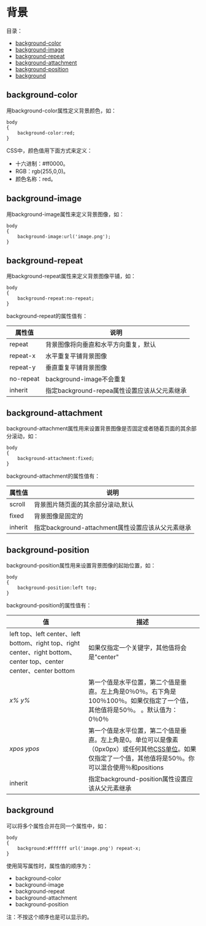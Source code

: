 # 背景

目录：

- [background-color](#background-color)
- [background-image](#background-image)
- [background-repeat](#background-repeat)
- [background-attachment](#background-attachment)
- [background-position](#background-position)
- [background](#background)

## background-color

用background-color属性定义背景颜色，如：

```
body
{
	background-color:red;
}
```

CSS中，颜色值用下面方式来定义：

- 十六进制：#ff0000。
- RGB：rgb(255,0,0)。
- 颜色名称：red。

## background-image

用background-image属性来定义背景图像，如：

```
body 
{
	background-image:url('image.png');
}
```

## background-repeat

用background-repeat属性来定义背景图像平铺，如：

```
body 
{
	background-repeat:no-repeat;
}
```

background-repeat的属性值有：

| 属性值    | 说明                                         |
| --------- | -------------------------------------------- |
| repeat    | 背景图像将向垂直和水平方向重复，默认         |
| repeat-x  | 水平重复平铺背景图像                         |
| repeat-y  | 垂直重复平铺背景图像                         |
| no-repeat | background-image不会重复                     |
| inherit   | 指定background-repea属性设置应该从父元素继承 |

## background-attachment

background-attachment属性用来设置背景图像是否固定或者随着页面的其余部分滚动，如：

```
body 
{
	background-attachment:fixed;
}
```

background-attachment的属性值有：

| 属性值  | 说明                                              |
| ------- | ------------------------------------------------- |
| scroll  | 背景图片随页面的其余部分滚动,默认                 |
| fixed   | 背景图像是固定的                                  |
| inherit | 指定background-attachment属性设置应该从父元素继承 |

## background-position

background-position属性用来设置背景图像的起始位置，如：

```
body 
{
	background-position:left top;
}
```

background-position的属性值有：

| 值                                                           | 描述                                                         |
| ------------------------------------------------------------ | ------------------------------------------------------------ |
| left top、left center、left bottom、right top、right center、right bottom、center top、center center、center bottom | 如果仅指定一个关键字，其他值将会是"center"                   |
| *x% y%*                                                      | 第一个值是水平位置，第二个值是垂直。左上角是0％0％。右下角是100％100％。如果仅指定了一个值，其他值将是50％。 。默认值为：0％0％ |
| *xpos ypos*                                                  | 第一个值是水平位置，第二个值是垂直。左上角是0。单位可以是像素（0px0px）或任何其他[CSS单位](http://www.runoob.com/cssref/css-units.html)。如果仅指定了一个值，其他值将是50％。你可以混合使用％和positions |
| inherit                                                      | 指定background-position属性设置应该从父元素继承              |

## background

可以将多个属性合并在同一个属性中，如：

```
body
{
	background:#ffffff url('image.png') repeat-x;
}
```

使用简写属性时，属性值的顺序为：

- background-color
- background-image
- background-repeat
- background-attachment
- background-position

注：不按这个顺序也是可以显示的。